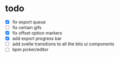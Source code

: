 # todo

- [x] fix export queue
- [ ] fix certain gifs
- [x] fix offset option markers
- [x] add export progress bar
- [ ] add svelte transitions to all the bits ui components
- [ ] bpm picker/editor

